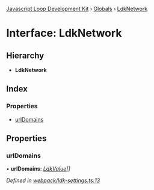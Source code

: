 [Javascript Loop Development Kit](../README.md) › [Globals](../globals.md) › [LdkNetwork](ldknetwork.md)

# Interface: LdkNetwork

## Hierarchy

* **LdkNetwork**

## Index

### Properties

* [urlDomains](ldknetwork.md#urldomains)

## Properties

###  urlDomains

• **urlDomains**: *[LdkValue](ldkvalue.md)[]*

*Defined in [webpack/ldk-settings.ts:13](https://github.com/open-olive/loop-development-kit/blob/ba5f0aac/ldk/javascript/src/webpack/ldk-settings.ts#L13)*
